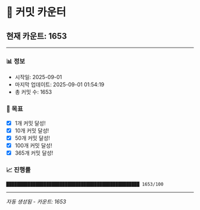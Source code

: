 # 🔢 커밋 카운터

## 현재 카운트: 1653

---

### 📊 정보
- 시작일: 2025-09-01
- 마지막 업데이트: 2025-09-01 01:54:19
- 총 커밋 수: 1653

### 🎯 목표
- [x] 1개 커밋 달성!
- [x] 10개 커밋 달성!
- [x] 50개 커밋 달성!
- [x] 100개 커밋 달성!
- [x] 365개 커밋 달성!

### 📈 진행률
```
██████████████████████████████████████████████████ 1653/100
```

---
*자동 생성됨 - 카운트: 1653*
